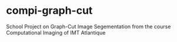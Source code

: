 # compi-graph-cut
School Project on Graph-Cut Image Segementation from the course Computational Imaging of IMT Atlantique
